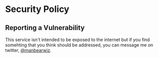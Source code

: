 # Security Policy

## Reporting a Vulnerability

This service isn't intended to be exposed to the internet but if you find somehting that you think should be addressed, you can message me on twitter, [@manbearwiz](https://twitter.com/manbearwiz).
